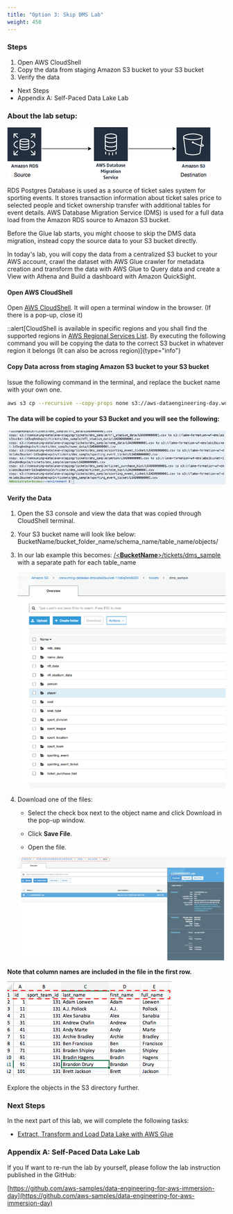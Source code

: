 ```yaml
---
title: "Option 3: Skip DMS Lab"
weight: 450
---
```


### Steps

1. Open AWS CloudShell
2. Copy the data from staging Amazon S3 bucket to your S3 bucket
3. Verify the data
- Next Steps
- Appendix A: Self-Paced Data Lake Lab

### About the lab setup:

![](/static/400/images/image92.png)

RDS Postgres Database is used as a source of ticket sales system for sporting events. It stores transaction information about ticket sales price to selected people and ticket ownership transfer with additional tables for event details. AWS Database Migration Service (DMS) is used for a full data load from the Amazon RDS source to Amazon S3 bucket.

Before the Glue lab starts, you might choose to skip the DMS data migration, instead copy the source data to your S3 bucket directly.

In today's lab, you will copy the data from a centralized S3 bucket to your AWS account, crawl the dataset with AWS Glue crawler for metadata creation and transform the data with AWS Glue to Query data and create a View with Athena and Build a dashboard with Amazon QuickSight.


#### Open AWS CloudShell

Open [AWS CloudShell](https://console.aws.amazon.com/cloudshell/home?region=us-east-1). It will open a terminal window in the browser. (If there is a pop-up, close it)

::alert[CloudShell is available in specific regions and you shall find the supported regions in [AWS Regional Services List](https://aws.amazon.com/about-aws/global-infrastructure/regional-product-services/). By executing the following command you will be copying the data to the correct S3 bucket in whatever region it belongs (It can also be across region)]{type="info"}

#### Copy Data across from staging Amazon S3 bucket to your S3 bucket

Issue the following command in the terminal, and replace the bucket name with your own one.
```bash
aws s3 cp --recursive --copy-props none s3://aws-dataengineering-day.workshop.aws/data/ s3://<YourBucketName>/tickets/
```

#### The data will be copied to your S3 Bucket and you will see the following:

![](/static/400/images/image97.jpeg)

#### Verify the Data

1.  Open the S3 console and view the data that was copied through CloudShell
    terminal.

2.  Your S3 bucket name will look like below:
    BucketName/bucket_folder_name/schema_name/table_name/objects/

3.  In our lab example this becomes:
    [/&lt;**BucketName**&gt;/tickets/dms_sample](https://s3.console.aws.amazon.com/s3/home)
    with a separate path for each table_name

    ![](/static/400/images/image98.png)

4.  Download one of the files:

    - Select the check box next to the object name and click Download in the pop-up window.

    - Click **Save File**.  

    - Open the file.

    ![](/static/400/images/image99.jpeg)

**Note that column names are included in the file in the first row.**

![](/static/400/images/image100.png)

Explore the objects in the S3 directory further.

### Next Steps

In the next part of this lab, we will complete the following tasks:

-   [Extract, Transform and Load Data Lake with AWS Glue](/600.html)

### Appendix A: Self-Paced Data Lake Lab

If you If want to re-run the lab by yourself, please follow the lab instruction published in the GitHub:

[https://github.com/aws-samples/data-engineering-for-aws-immersion-day](https://github.com/aws-samples/data-engineering-for-aws-immersion-day)
